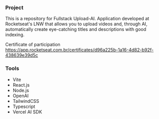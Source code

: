 ### Project

This is a repository for Fullstack Upload-AI. Application developed at Rocketseat's LNW that allows you to upload videos and, through AI, automatically create eye-catching titles and descriptions with good indexing.

Certificate of participation
https://app.rocketseat.com.br/certificates/d96a225b-1a16-4d82-b92f-438639e39d5c


### Tools

- Vite
- React.js
- Node.js
- OpenAI
- TailwindCSS
- Typescript
- Vercel AI SDK

